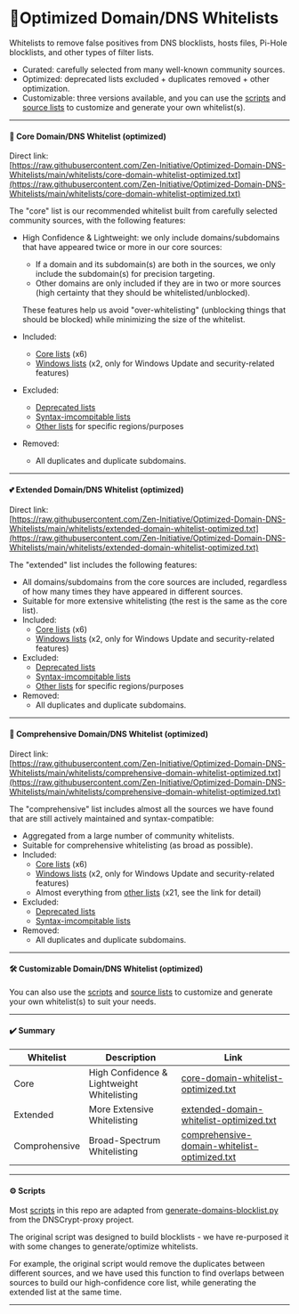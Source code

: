 # 👻Optimized Domain/DNS Whitelists

Whitelists to remove false positives from DNS blocklists, hosts files, Pi-Hole blocklists, and other types of filter lists.
- Curated: carefully selected from many well-known community sources.
- Optimized: deprecated lists excluded + duplicates removed + other optimization.
- Customizable: three versions available, and you can use the [scripts](https://github.com/Zen-Initiative/Optimized-Domain-DNS-Whitelists/tree/main/.scripts) and [source lists](https://github.com/Zen-Initiative/Optimized-Domain-DNS-Whitelists/tree/main/sources) to customize and generate your own whitelist(s).

--- 

#### 💖 Core Domain/DNS Whitelist (optimized)

Direct link:  
[https://raw.githubusercontent.com/Zen-Initiative/Optimized-Domain-DNS-Whitelists/main/whitelists/core-domain-whitelist-optimized.txt](https://raw.githubusercontent.com/Zen-Initiative/Optimized-Domain-DNS-Whitelists/main/whitelists/core-domain-whitelist-optimized.txt)

The "core" list is our recommended whitelist built from carefully selected community sources, with the following features:  
  
- High Confidence & Lightweight: we only include domains/subdomains that have appeared twice or more in our core sources:
  - If a domain and its subdomain(s) are both in the sources, we only include the subdomain(s) for precision targeting.
  - Other domains are only included if they are in two or more sources (high certainty that they should be whitelisted/unblocked).  
  
  These features help us avoid "over-whitelisting" (unblocking things that should be blocked) while minimizing the size of the whitelist.

- Included:
  - [Core lists](https://github.com/Zen-Initiative/Optimized-Domain-DNS-Whitelists/blob/main/sources/whitelists_core.txt) (x6)
  - [Windows lists](https://github.com/Zen-Initiative/Optimized-Domain-DNS-Whitelists/blob/main/sources/whitelists_windows.txt) (x2, only for Windows Update and security-related features)
- Excluded:
  - [Deprecated lists](https://github.com/Zen-Initiative/Optimized-Domain-DNS-Whitelists/blob/main/sources/whitelists_deprecated.txt)
  - [Syntax-imcompitable lists](https://github.com/Zen-Initiative/Optimized-Domain-DNS-Whitelists/blob/main/sources/whitelists_for_adblockers.txt)
  - [Other lists](https://github.com/Zen-Initiative/Optimized-Domain-DNS-Whitelists/blob/main/sources/whitelists_additional.txt) for specific regions/purposes
- Removed:
  - All duplicates and duplicate subdomains. 

--- 

#### 💕 Extended Domain/DNS Whitelist (optimized)

Direct link:  
[https://raw.githubusercontent.com/Zen-Initiative/Optimized-Domain-DNS-Whitelists/main/whitelists/extended-domain-whitelist-optimized.txt](https://raw.githubusercontent.com/Zen-Initiative/Optimized-Domain-DNS-Whitelists/main/whitelists/extended-domain-whitelist-optimized.txt)

The "extended" list includes the following features:

- All domains/subdomains from the core sources are included, regardless of how many times they have appeared in different sources.
- Suitable for more extensive whitelisting (the rest is the same as the core list).
- Included:
  - [Core lists](https://github.com/Zen-Initiative/Optimized-Domain-DNS-Whitelists/blob/main/sources/whitelists_core.txt) (x6)
  - [Windows lists](https://github.com/Zen-Initiative/Optimized-Domain-DNS-Whitelists/blob/main/sources/whitelists_windows.txt) (x2, only for Windows Update and security-related features)
- Excluded:
  - [Deprecated lists](https://github.com/Zen-Initiative/Optimized-Domain-DNS-Whitelists/blob/main/sources/whitelists_deprecated.txt)
  - [Syntax-imcompitable lists](https://github.com/Zen-Initiative/Optimized-Domain-DNS-Whitelists/blob/main/sources/whitelists_for_adblockers.txt)
  - [Other lists](https://github.com/Zen-Initiative/Optimized-Domain-DNS-Whitelists/blob/main/sources/whitelists_additional.txt) for specific regions/purposes
- Removed:
  - All duplicates and duplicate subdomains. 

--- 

#### 💞 Comprehensive Domain/DNS Whitelist (optimized)

Direct link:  
[https://raw.githubusercontent.com/Zen-Initiative/Optimized-Domain-DNS-Whitelists/main/whitelists/comprehensive-domain-whitelist-optimized.txt](https://raw.githubusercontent.com/Zen-Initiative/Optimized-Domain-DNS-Whitelists/main/whitelists/comprehensive-domain-whitelist-optimized.txt)

The "comprehensive" list includes almost all the sources we have found that are still actively maintained and syntax-compatible:

- Aggregated from a large number of community whitelists.
- Suitable for comprehensive whitelisting (as broad as possible).
- Included:
  - [Core lists](https://github.com/Zen-Initiative/Optimized-Domain-DNS-Whitelists/blob/main/sources/whitelists_core.txt) (x6)
  - [Windows lists](https://github.com/Zen-Initiative/Optimized-Domain-DNS-Whitelists/blob/main/sources/whitelists_windows.txt) (x2, only for Windows Update and security-related features)
  - Almost everything from [other lists](https://github.com/Zen-Initiative/Optimized-Domain-DNS-Whitelists/blob/main/sources/whitelists_additional.txt) (x21, see the link for detail)
- Excluded:
  - [Deprecated lists](https://github.com/Zen-Initiative/Optimized-Domain-DNS-Whitelists/blob/main/sources/whitelists_deprecated.txt)
  - [Syntax-imcompitable lists](https://github.com/Zen-Initiative/Optimized-Domain-DNS-Whitelists/blob/main/sources/whitelists_for_adblockers.txt)
- Removed:
  - All duplicates and duplicate subdomains. 

--- 

#### 🛠️ Customizable Domain/DNS Whitelist (optimized)

You can also use the [scripts](https://github.com/Zen-Initiative/Optimized-Domain-DNS-Whitelists/tree/main/.scripts) and [source lists](https://github.com/Zen-Initiative/Optimized-Domain-DNS-Whitelists/tree/main/sources) to customize and generate your own whitelist(s) to suit your needs.

---

#### ✔️ Summary
| Whitelist | Description | Link |
| -------- | -------- | -------- |
| Core | High Confidence & Lightweight Whitelisting | [core-domain-whitelist-optimized.txt](https://github.com/Zen-Initiative/Optimized-Domain-DNS-Whitelists/blob/main/whitelists/core-domain-whitelist-optimized.txt) |
| Extended | More Extensive Whitelisting | [extended-domain-whitelist-optimized.txt](https://raw.githubusercontent.com/Zen-Initiative/Optimized-Domain-DNS-Whitelists/main/whitelists/extended-domain-whitelist-optimized.txt) |
| Comprohensive | Broad-Spectrum Whitelisting | [comprehensive-domain-whitelist-optimized.txt](https://raw.githubusercontent.com/Zen-Initiative/Optimized-Domain-DNS-Whitelists/main/whitelists/comprehensive-domain-whitelist-optimized.txt) |

---

#### ⚙️ Scripts

Most [scripts](https://github.com/Zen-Initiative/Optimized-Domain-DNS-Whitelists/tree/main/.scripts) in this repo are adapted from [generate-domains-blocklist.py](https://github.com/DNSCrypt/dnscrypt-proxy/blob/master/utils/generate-domains-blocklist/generate-domains-blocklist.py) from the DNSCrypt-proxy project.  
  
The original script was designed to build blocklists - we have re-purposed it with some changes to generate/optimize whitelists.

For example, the original script would remove the duplicates between different sources, and we have used this function to find overlaps between sources to build our high-confidence core list, while generating the extended list at the same time.

---
